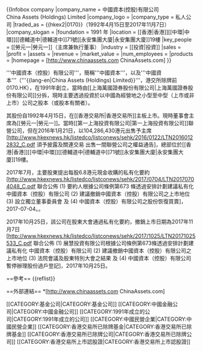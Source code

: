 {{Infobox company
|company_name = 中國資本(控股)有限公司<br>China Assets (Holdings) Limited
|company_logo =
|company_type = 私人公司
|traded_as = {{hkex2|0170}}（1992年4月15日至2017年11月7日）
|company_slogan = 
|foundation = 1991 年
|location = [[香港|香港]][[中環|中環]][[德輔道中|德輔道中]]71號[[永安集團大廈|永安集團大廈]]19樓
|key_people = [[勞元一|勞元一]]（主席兼執行董事）
|industry = [[投資|投資]]
|sales = 
|profit =
|assets =
|revenue = 
|market_value =
|num_employees = 
|products = 
|homepage = [http://www.chinaassets.com ChinaAssets.com]
}}

'''中國資本（控股）有限公司'''，簡稱'''中國資本'''，以及'''中國資本'''（'''{{lang-en|China Assets (Holdings) Limited}}'''，港交所除牌前0170.HK），在1991年創立，當時由[[上海萬國證券股份有限公司|上海萬國證券股份有限公司]]分拆，現時主要透過投資於以中國為經營地之小型至中型（上市或非上市）公司之股本（或股本有關者）。

其股份自1992年4月15日，在[[香港交易所|香港交易所]]主板上市。現時董事會主席為[[勞元一|勞元一]]。當時[[第一上海投資有限公司|第一上海投資有限公司]]聯營公司，但在2016年1月21日，以104,286,430港元出售予主席<ref>[http://www.hkexnews.hk/listedco/listconews/sehk/2016/0122/LTN20160122832_C.pdf 須予披露及關連交易 出售一間聯營公司之權益通告]</ref>，總部位於[[香港|香港]][[中環|中環]][[德輔道中|德輔道中]]71號[[永安集團大廈|永安集團大廈]]19樓。

2017年7月，主要股東提出每股6.8港元現金收購的私有化要約<ref>[http://www.hkexnews.hk/listedco/listconews/sehk/2017/0704/LTN20170704048_C.pdf 聯合公佈 (1) 要約人根據公司條例第673 條透過安排計劃建議私有化 中國資本（控股）有限公司 (2) 建議撤銷中國資本（控股）有限公司之上市地位 (3) 設立獨立董事委員會 及 (4) 中國資本（控股）有限公司之股份恢復買賣]，2017-07-04。</ref>。

2017年10月25日，該公司在股東大會通過私有化要約，撤銷上市日期為2017年11月7日<ref>[http://www.hkexnews.hk/listedco/listconews/sehk/2017/1025/LTN20171025533_C.pdf 聯合公佈 (1) 展慧投資有限公司根據公司條例第673條透過安排計劃建議私有化 中國資本（控股）有限公司 (2) 建議撤銷中國資本（控股）有限公司之上市地位 (3) 法院會議及股東特別大會之結果 及 (4) 中國資本（控股）有限公司暫停辦理股份過戶登記]，2017年10月25日</ref>。

==參考==
{{reflist}}

==外部連結==
*[http://www.chinaassets.com ChinaAssets.com]

[[CATEGORY:基金公司|CATEGORY:基金公司]]
[[CATEGORY:中國金融公司|CATEGORY:中國金融公司]]
[[CATEGORY:1991年成立的公司|CATEGORY:1991年成立的公司]]
[[CATEGORY:中國民營企業|CATEGORY:中國民營企業]]
[[CATEGORY:香港交易所已除牌基金|CATEGORY:香港交易所已除牌基金]]
[[CATEGORY:香港交易所已除牌公司|CATEGORY:香港交易所已除牌公司]]
[[CATEGORY:香港交易所上市認股證|CATEGORY:香港交易所上市認股證]]